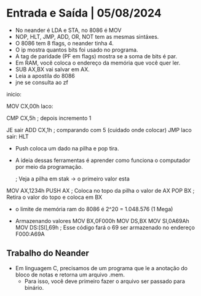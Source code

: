 # Entrada e Saída | 05/08/2024

- No neander é LDA e STA, no 8086 é MOV
- NOP, HLT, JMP, ADD, OR, NOT tem as mesmas sintáxes.
- O 8086 tem 8 flags, o neander tinha 4.
- O ip mostra quantos bits foi usado no programa.
- A tag de paridade (PF em flags) mostra se a soma de bits é par.
- Em RAM, você coloca o endereço da memória que você quer ler.
- SUB AX,BX vai salvar em AX.
- Leia a apostila do 8086
- jne se consulta ao zf

<p>inicio:</p>
    MOV CX,00h
laco:
<p>    CMP CX,5h    ; depois incremento 1</p>    
    JE sair   
    ADD CX,1h    ; comparando com 5 (cuidado onde colocar)
    JMP laco
sair:
    HLT

- Push coloca um dado na pilha e pop tira.

- A ideia dessas ferramentas é aprender como funciona o computador por meio da programação.

  ; Veja a pilha em stak -> o primeiro valor esta 

MOV AX,1234h
PUSH AX             ; Coloca no topo da pilha o valor de AX
POP BX              ; Retira o valor do topo e coloca em BX

- o limite de memória ram do 8086 é 2^20 = 1.048.576 (1 Mega)

- Armazenando valores
MOV BX,0F000h
MOV DS,BX
MOV SI,0A69Ah
MOV DS:[SI],69h    ; Esse código fará o 69 ser armazenado no endereço F000:A69A

## Trabalho do Neander

- Em linguagem C, precisamos de um programa que le a anotação do bloco de notas e retorna um arquivo .mem.
    - Para isso, você deve primeiro fazer o arquivo ser passado para binário.
